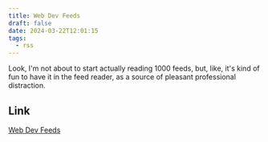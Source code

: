 ```yaml
---
title: Web Dev Feeds
draft: false
date: 2024-03-22T12:01:15
tags:
  - rss
---
```

Look, I'm not about to start actually reading 1000 feeds, but, like, it's kind of fun to have it in the feed reader, as a source of pleasant professional distraction.

## Link


[Web Dev Feeds](https://github.com/simevidas/web-dev-feeds)

